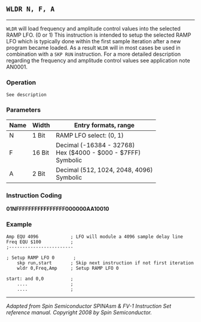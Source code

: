 ## `WLDR N, F, A`

------------------

`WLDR` will load frequency and amplitude control values into the selected RAMP LFO. (0 or 1) This instruction is intended to setup the selected RAMP LFO which is typically done within the first sample iteration after a new program became loaded. As a result `WLDR` will in most cases be used in combination with a `SKP RUN` instruction. For a more detailed description regarding the frequency and amplitude control values see application note AN­0001.

### Operation
`See description`

### Parameters
| Name  | Width | Entry formats, range                |
|-------|-------|-------------------------------------|
| N     | 1 Bit | RAMP LFO select: (0, 1)              |
| F     | 16 Bit | Decimal (-16384 - 32768)<br>Hex ($4000 - $000 - $7FFF)<br>Symbolic  |
| A     | 2 Bit| Decimal (512, 1024, 2048, 4096)<br>Symbolic  |


### Instruction Coding
**01NFFFFFFFFFFFFFFFF000000AA10010**

### Example
```assembly
Amp EQU 4096            ; LFO will module a 4096 sample delay line
Freq EQU $100           ; 
;------------------------

; Setup RAMP LFO 0       ;
    skp run,start       ; Skip next instruction if not first iteration
    wldr 0,Freq,Amp     ; Setup RAMP LFO 0

start: and 0,0          ;
    ....                ;
    ....                ;
```

------------------
*Adapted from Spin Semiconductor SPINAsm & FV-1 Instruction Set reference manual. Copyright 2008 by Spin Semiconductor.*
